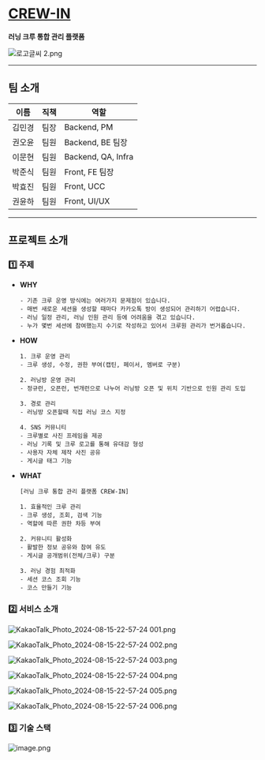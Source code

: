 # [CREW-IN](https://crew-in.site/login)

**러닝 크루 통합 관리 플랫폼**

![로고글씨 2.png](exec/images/mainLogo.png)

---

## 팀 소개

| 이름 | 직책 | 역할 |
| --- | --- | --- |
| 김민경 | 팀장 | Backend, PM |
| 권오윤 | 팀원 | Backend, BE 팀장  |
| 이문현 | 팀원 | Backend, QA, Infra |
| 박준식 | 팀원 | Front, FE 팀장 |
| 박효진 | 팀원 | Front, UCC  |
| 권윤하 | 팀원 | Front, UI/UX |

---

## 프로젝트 소개

### 1️⃣ 주제

- **WHY**
    
    ```
    - 기존 크루 운영 방식에는 여러가지 문제점이 있습니다.
    - 매번 새로운 세션을 생성할 때마다 카카오톡 방이 생성되어 관리하기 어렵습니다.
    - 러닝 일정 관리, 러닝 인원 관리 등에 어려움을 겪고 있습니다.
    - 누가 몇번 세션에 참여했는지 수기로 작성하고 있어서 크루원 관리가 번거롭습니다. 
    ```
    
- **HOW**
    
    ```
    1. 크루 운영 관리
    - 크루 생성, 수정, 권한 부여(캡틴, 페이서, 멤버로 구분)
    
    2. 러닝방 운영 관리
    - 정규런, 오픈런, 번개런으로 나누어 러닝방 오픈 및 위치 기반으로 인원 관리 도입
    
    3. 경로 관리
    - 러닝방 오픈할때 직접 러닝 코스 지정 
    
    4. SNS 커뮤니티
    - 크루별로 사진 프레임을 제공
    - 러닝 기록 및 크루 로고를 통해 유대감 형성
    - 사용자 자체 제작 사진 공유
    - 게시글 태그 기능
    ```
    
- **WHAT**
    
    ```
    [러닝 크루 통합 관리 플랫폼 CREW-IN]
    
    1. 효율적인 크루 관리
    - 크루 생성, 조회, 검색 기능
    - 역할에 따른 권한 차등 부여
    
    2. 커뮤니티 활성화
    - 활발한 정보 공유와 참여 유도
    - 게시글 공개범위(전체/크루) 구분
    
    3. 러닝 경험 최적화
    - 세션 코스 조회 기능
    - 코스 만들기 기능 
    ```
    

### 2️⃣ 서비스 소개

![KakaoTalk_Photo_2024-08-15-22-57-24 001.png](exec/images/introduction1.png)

![KakaoTalk_Photo_2024-08-15-22-57-24 002.png](exec/images/introduction2.png)

![KakaoTalk_Photo_2024-08-15-22-57-24 003.png](exec/images/introduction3.png)

![KakaoTalk_Photo_2024-08-15-22-57-24 004.png](exec/images/introduction4.png)

![KakaoTalk_Photo_2024-08-15-22-57-24 005.png](exec/images/introduction5.png)

![KakaoTalk_Photo_2024-08-15-22-57-24 006.png](exec/images/introduction6.png)

### 3️⃣ 기술 스택

![image.png](exec/images/architecture.png)
